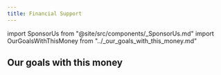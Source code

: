 ```yaml
---
title: Financial Support
---
```

import SponsorUs from "@site/src/components/_SponsorUs.md"
import OurGoalsWithThisMoney from "../_our_goals_with_this_money.md"

<SponsorUs/>

## Our goals with this money

<OurGoalsWithThisMoney/>

